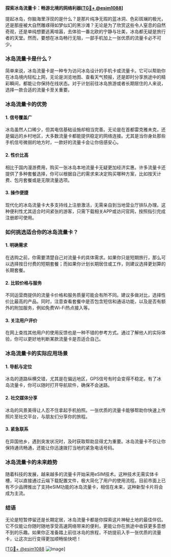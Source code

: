 **探索冰岛流量卡：畅游北境的网络利器[[TG💪+ @esim1088](https://t.me/s/esim1088)]**

提起冰岛，你脑海里浮现的是什么？是那片纯净无瑕的蓝冰洞、色彩斑斓的极光，还是那座被大自然雕琢得如梦似幻的黑沙滩？无论是为了欣赏这些令人窒息的自然奇观，还是单纯想要逃离喧嚣，去体验一番北欧的宁静与壮美，冰岛都无疑是旅行者的天堂。然而，要想在冰岛畅行无阻，一部手机加上一张优质的流量卡必不可少。

### 冰岛流量卡是什么？

简单来说，冰岛流量卡是一种专为访问冰岛设计的手机卡或流量卡。它可以帮助你在冰岛境内轻松上网，无论是浏览地图、查看天气预报，还是即时分享旅途中的精彩瞬间，都能让你保持在线状态。对于计划前往冰岛旅游或者长期居住的人来说，选择一款合适的流量卡至关重要。

### 冰岛流量卡的优势

#### 1. **信号覆盖广**
   冰岛虽然人口稀少，但其电信基础设施却相当完善。无论是在首都雷克雅未克，还是偏远的乡村地区，大多数流量卡都能提供稳定的网络连接。尤其是当你身处那些手机信号微弱的地方时，一款好的流量卡会让你倍感安心。

#### 2. **性价比高**
   相比于国内漫游费用，购买一张冰岛本地流量卡无疑更加经济实惠。许多流量卡还提供了多种套餐选择，你可以根据自己的需求来决定购买哪种方案，比如按天计费、包月套餐或是无限流量选项。

#### 3. **操作便捷**
   现代化的冰岛流量卡大多支持线上注册激活，无需亲自到当地营业厅排队办理。这种便利性尤其适合时间紧张的游客，只需下载相关APP或访问官网，按照指引完成注册即可使用。

### 如何挑选适合你的冰岛流量卡？

#### 1. **明确需求**
   在选购之前，你需要清楚自己对流量卡的具体需求。如果你只是短期旅行，那么可以选择按日付费的短期套餐；而如果你计划长期居住或工作，则建议选择更划算的长期套餐。

#### 2. **比较价格与服务**
   不同运营商提供的流量卡价格和服务质量可能会有所不同。建议多做对比，选择性价比最高的产品。同时，注意查看套餐中是否包含短信和通话功能，以及是否有额外的附加服务，例如免费Wi-Fi热点接入等。

#### 3. **关注用户评价**
   在网上查找其他用户的使用反馈也是一种不错的参考方式。通过了解他人的实际体验，你可以更好地判断某款流量卡是否适合自己。

### 冰岛流量卡的实际应用场景

#### 1. **导航与定位**
   冰岛的道路纵横交错，尤其是在偏远地区，GPS信号有时会变得不稳定。有了冰岛流量卡，你可以随时打开导航软件，确保不会迷路。

#### 2. **社交媒体分享**
   冰岛的风景美得让人忍不住拿起手机拍照。一张优质的流量卡能够帮助你快速上传照片至社交平台，与朋友们分享你的旅程。

#### 3. **紧急联系**
   在异国他乡，遇到突发状况时，及时获取帮助显得尤为重要。冰岛流量卡不仅让你保持通讯畅通，还能让你迅速拨打当地的紧急电话号码。

### 冰岛流量卡的未来趋势

随着科技的发展，越来越多的流量卡开始采用eSIM技术。这种技术无需实体卡槽，可以直接通过云端下载配置文件，极大简化了用户的使用流程。目前市面上已有不少品牌推出了支持eSIM功能的冰岛流量卡，相信在未来，这种新型卡片将会成为主流。

### 结语

无论是短暂停留还是长期定居，冰岛流量卡都是你探索这片神秘土地的最佳伴侣。它不仅能让你随时随地享受高速网络带来的便利，更能让你在旅途中收获更多意想不到的乐趣。如果你正准备踏上前往冰岛的旅程，不妨提前入手一张优质的流量卡，让这次出行变得更加顺畅愉快吧！

[[TG💪+ @esim1088](https://t.me/s/esim1088) ![Image](https://i.postimg.cc/4NQfJmqS/Snipaste-2025-05-13-00-14-12.png)]